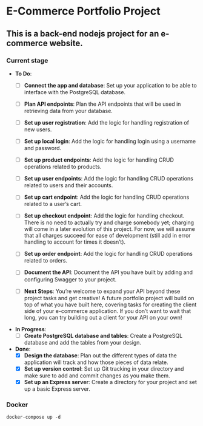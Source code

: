 # E-Commerce Portfolio Project

## This is a back-end nodejs project for an e-commerce website.

### Current stage

- __To Do__:
    - [ ] __Connect the app and database__: Set up your application to be able to interface with the PostgreSQL database.
    - [ ] __Plan API endpoints__: Plan the API endpoints that will be used in retrieving data from your database.
    - [ ] __Set up user registration__: Add the logic for handling registration of new users.
    - [ ] __Set up local login__: Add the logic for handling login using a username and password.
    - [ ]  __Set up product endpoints__: Add the logic for handling CRUD operations related to products.
    - [ ]  __Set up user endpoints__: Add the logic for handling CRUD operations related to users and their accounts.
    - [ ]  __Set up cart endpoint__: Add the logic for handling CRUD operations related to a user’s cart.
    - [ ]  __Set up checkout endpoint__: Add the logic for handling checkout. There is no need to actually try and charge somebody yet; charging will come in a later evolution of this project. For now, we will assume that all charges succeed for ease of development (still add in error handling to account for times it doesn’t).
    - [ ]  __Set up order endpoint__: Add the logic for handling CRUD operations related to orders.
    - [ ] __Document the API__: Document the API you have built by adding and configuring Swagger to your project.
    - [ ] __Next Steps__: You’re welcome to expand your API beyond these project tasks and get creative! A future portfolio project will build on top of what you have built here, covering tasks for creating the client side of your e-commerce application. If you don’t want to wait that long, you can try building out a client for your API on your own!


- __In Progress__:
    - [ ] __Create PostgreSQL database and tables__: Create a PostgreSQL database and add the tables from your design.

- __Done__:
    - [x] __Design the database__: Plan out the different types of data the application will track and how those pieces of data relate.
    - [x] __Set up version control__: Set up Git tracking in your directory and make sure to add and commit changes as you make them.
    - [x] __Set up an Express server__: Create a directory for your project and set up a basic Express server.

### Docker

```shell
docker-compose up -d
```

